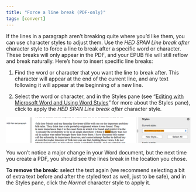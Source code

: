 ```yaml
---
title: "Force a line break (PDF-only)"
tags: [convert]
---
```

 
<html><body><section data-type="chapter" class="hsecchapter" data-hederis-type="hsecchapter" id="force-line-break" data-pi-attrs="id: force-line-break; data-tags: convert;" role="doc-chapter" data-tags="convert" data-author-name=" " data-book-title=" " title="Force a line break (PDF-only)"><p class="hblkp" data-hederis-type="hblkp" id="ppibYDGfk">If the lines in a paragraph aren&#8217;t breaking quite where you&#8217;d like them, you can use character styles to adjust them. Use the <em data-hederis-type="hspanem" id="plmDO2MlY">HED SPAN Line break after</em> character style to force a line to break after a specific word or character. These breaks will only appear in the PDF, and your EPUB file will still reflow and break naturally. Here&#8217;s how to insert specific line breaks: </p><ol class="hwprnumlist" data-hederis-type="hwprnumlist" id="plNw5O6fT"><li class="hblkoli" data-hederis-type="hblkoli" id="li8hrEeveM"><p class="hblkoli" data-hederis-type="hblklip" id="prvKu3xhO">Find the word or character that you want the line to break after. This character will appear at the end of the current line, and any text following it will appear at the beginning of a new line.</p></li><li class="hblkoli" data-hederis-type="hblkoli" id="liwzEbaaFq"><p class="hblkoli" data-hederis-type="hblklip" id="pStoGOznT">Select the word or character, and in the Styles pane (see &#8220;<a href="{% link _docs/fine-tune-styles.md %}" data-hederis-type="hspana" id="p4uY7cPsD"><span class="Hyperlink" data-hederis-type="hspnspan" id="pCEbYBua8">Editing with Microsoft Word and Using Word Styles</span></a>&#8221; for more about the Styles pane), click to apply the <em class="hspanem" data-hederis-type="hspanem" id="pcDtcpyFb">HED SPAN Line break after </em>character style<em class="hspanem" data-hederis-type="hspanem" id="pMhZIUyT7">.</em></p></li></ol><img data-hederis-type="hblkimg" class="hblkimg" id="pC9Fhaa3u" src="/images/forcelinebr.png" data-img-src="/images/forcelinebr.png"/><p class="hblkp" data-hederis-type="hblkp" id="pB1hlbrdI">You won&#8217;t notice a major change in your Word document, but the next time you create a PDF, you should see the lines break in the location you chose.</p><p class="hblkp" data-hederis-type="hblkp" id="p4zwYpcgE"><strong data-hederis-type="hspanstrong" id="pSrYtYRwe">To remove the break</strong>: select the text again (we recommend selecting a bit of extra text before and after the styled text as well, just to be safe), and in the Styles pane, click the <em class="hspanem" data-hederis-type="hspanem" id="phJ1OWPhM">Normal</em> character style to apply it.</p></section></body></html>
